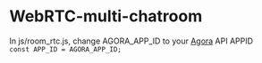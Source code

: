# WebRTC-multi-chatroom  
In js/room_rtc.js, change AGORA_APP_ID to your [Agora]('https://www.agora.io/') API APPID  
`
  const APP_ID = AGORA_APP_ID;
`
